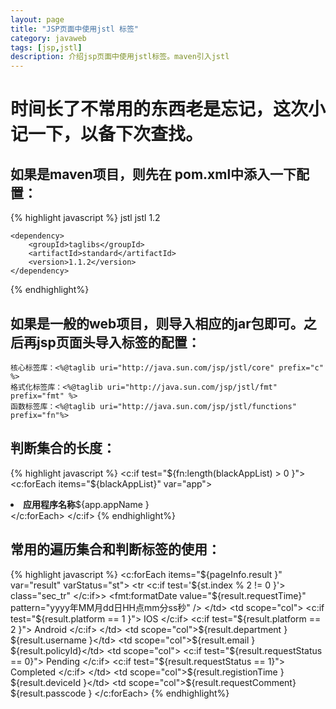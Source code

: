 ```yaml
---
layout: page
title: "JSP页面中使用jstl 标签"
category: javaweb
tags: [jsp,jstl]
description: 介绍jsp页面中使用jstl标签。maven引入jstl
---
```


# 时间长了不常用的东西老是忘记，这次小记一下，以备下次查找。

>>
## 如果是maven项目，则先在 pom.xml中添入一下配置：
{% highlight javascript %}
	<dependency>
		<groupId>jstl</groupId>
		<artifactId>jstl</artifactId>
		<version>1.2</version>
	</dependency>

	<dependency>
		<groupId>taglibs</groupId>
		<artifactId>standard</artifactId>
		<version>1.1.2</version>
	</dependency>
{% endhighlight%}
## 如果是一般的web项目，则导入相应的jar包即可。之后再jsp页面头导入标签的配置：
	核心标签库：<%@taglib uri="http://java.sun.com/jsp/jstl/core" prefix="c" %>
	格式化标签库：<%@taglib uri="http://java.sun.com/jsp/jstl/fmt" prefix="fmt" %> 
    函数标签库：<%@taglib uri="http://java.sun.com/jsp/jstl/functions" prefix="fn"%>

 
##	判断集合的长度：
{% highlight javascript %}
	<c:if test="${fn:length(blackAppList) > 0 }">
		<c:forEach items="${blackAppList}" var="app">
			<li><strong>应用程序名称</strong>${app.appName }</li>
		</c:forEach>
	</c:if>
{% endhighlight%}

##	常用的遍历集合和判断标签的使用：
{% highlight javascript %}
	<c:forEach items="${pageInfo.result }" var="result" varStatus="st">
  		<tr <c:if test='${st.index % 2 != 0 }'> class="sec_tr" </c:if>>	
			<td scope="col">
  				<fmt:formatDate value="${result.requestTime}" pattern="yyyy年MM月dd日HH点mm分ss秒" />
  			</td>
  			<td scope="col">
		    	<c:if test="${result.platform == 1 }">
		    		IOS
		    	</c:if>
		    	<c:if test="${result.platform == 2 }">
		    		Android
		    	</c:if>
		    </td>
  			<td scope="col">${result.department }</td>
		    <td scope="col">${result.username }</td>
		    <td scope="col">${result.email }</td>
		    <td scope="col">${result.policyId}</td>
		    <td scope="col">
  				<c:if test="${result.requestStatus == 0}">
  					Pending
  				</c:if>
  				<c:if test="${result.requestStatus == 1}">
  					Completed
  				</c:if>
  			</td>
  			<td scope="col">${result.registionTime }</td>
		    <td scope="col">${result.deviceId }</td>
		    <td scope="col">${result.requestComment}</td>
		    <td scope="col">${result.passcode }</td>
  		</tr>
	</c:forEach>
{% endhighlight%}